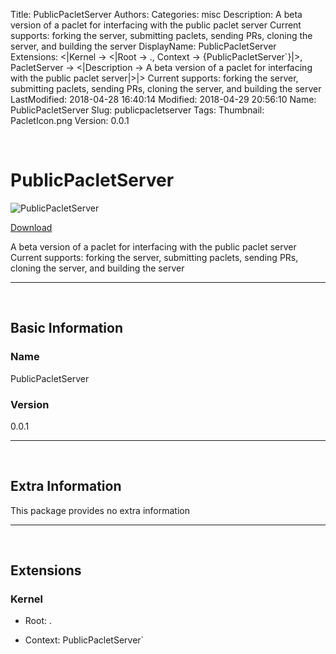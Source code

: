 Title: PublicPacletServer
Authors: 
Categories: misc
Description: A beta version of a paclet for interfacing with the public paclet server Current supports:   forking the server, submitting paclets, sending PRs,   cloning the server, and building the server
DisplayName: PublicPacletServer
Extensions: <|Kernel -> <|Root -> ., Context -> {PublicPacletServer`}|>, PacletServer -> <|Description -> A beta version of a paclet for interfacing with the public paclet server|>|>                                                                                               Current supports:                                                                                                 forking the server, submitting paclets, sending PRs,                                                                                                 cloning the server, and building the server
LastModified: 2018-04-28 16:40:14
Modified: 2018-04-29 20:56:10
Name: PublicPacletServer
Slug: publicpacletserver
Tags: 
Thumbnail: PacletIcon.png
Version: 0.0.1

<a id="publicpacletserver" style="width:0;height:0;margin:0;padding:0;">&zwnj;</a>

# PublicPacletServer

![PublicPacletServer]({filename}/img/PublicPacletServer/PacletIcon.png)

[Download](Paclets/PublicPacletServer-0.0.1.paclet)

A beta version of a paclet for interfacing with the public paclet server
Current supports:
  forking the server, submitting paclets, sending PRs,
  cloning the server, and building the server

---

<a id="basic-information" style="width:0;height:0;margin:0;padding:0;">&zwnj;</a>

## Basic Information

### Name

PublicPacletServer

### Version

0.0.1

---

<a id="extra-information" style="width:0;height:0;margin:0;padding:0;">&zwnj;</a>

## Extra Information

This package provides no extra information

---

<a id="extensions" style="width:0;height:0;margin:0;padding:0;">&zwnj;</a>

## Extensions

### Kernel

* Root: .

* Context: PublicPacletServer`